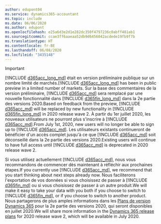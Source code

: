 ```yaml
---
author: edupont04
ms.service: dynamics365-accountant
ms.topic: include
ms.date: 06/06/2020
ms.author: edupont
ms.openlocfilehash: e25a6d3e2d1e282dc350f4797236c0abff481ab1
ms.sourcegitcommit: ccae3ff6aaeaa52db9d6456042acdede19fb9f7b
ms.translationtype: HT
ms.contentlocale: fr-BE
ms.lasthandoff: 06/08/2020
ms.locfileid: "3435148"
---
```

> [!IMPORTANT]
> <span data-ttu-id="1ba4b-101">[!INCLUDE [d365acc_long_md](d365acc_long_md.md)] était en version préliminaire publique sur un nombre limité de marchés.</span><span class="sxs-lookup"><span data-stu-id="1ba4b-101">[!INCLUDE [d365acc_long_md](d365acc_long_md.md)] has been in public preview in a limited number of markets.</span></span> <span data-ttu-id="1ba4b-102">Sur la base des commentaires de la version préliminaire, [!INCLUDE [d365acc_md](d365acc_md.md)] sera remplacé par une nouvelle fonctionnalité dans [!INCLUDE [d365fin_long_md](d365fin_long_md.md)] dans la 2e partie des versions 2020.</span><span class="sxs-lookup"><span data-stu-id="1ba4b-102">Based on feedback from the preview, [!INCLUDE [d365acc_md](d365acc_md.md)] will be replaced by new functionality in [!INCLUDE [d365fin_long_md](d365fin_long_md.md)] in 2020 release wave 2.</span></span> <span data-ttu-id="1ba4b-103">À partir du 1er juillet 2020, les nouveaux utilisateurs ne pourront plus s'inscrire à [!INCLUDE [d365acc_md](d365acc_md.md)].</span><span class="sxs-lookup"><span data-stu-id="1ba4b-103">From July 1st, 2020, new users will no longer be able to sign up to [!INCLUDE [d365acc_md](d365acc_md.md)].</span></span> <span data-ttu-id="1ba4b-104">Les utilisateurs existants continueront de bénéficier d'un accès complet jusqu'à ce que [!INCLUDE [d365acc_md](d365acc_md.md)] soit déconseillé dans la 2e partie des versions 2020.</span><span class="sxs-lookup"><span data-stu-id="1ba4b-104">Existing users will continue to have full access until [!INCLUDE [d365acc_md](d365acc_md.md)] is deprecated in 2020 release wave 2.</span></span>  

<span data-ttu-id="1ba4b-105">Si vous utilisez actuellement [!INCLUDE [d365acc_md](d365acc_md.md)], nous vous recommandons de commencer dès maintenant à réfléchir aux prochaines étapes.</span><span class="sxs-lookup"><span data-stu-id="1ba4b-105">If you currently use [!INCLUDE [d365acc_md](d365acc_md.md)], we recommend that you start thinking about next steps already now.</span></span> <span data-ttu-id="1ba4b-106">Nous faciliterons l'exportation de vos données si vous choisissez de passer à [!INCLUDE [d365fin_md](d365fin_md.md)] ou si vous choisissez de passer à un autre produit.</span><span class="sxs-lookup"><span data-stu-id="1ba4b-106">We will make it easy to take your data with you both if you choose to switch to [!INCLUDE [d365fin_md](d365fin_md.md)], or if you choose to switch to another product.</span></span> <span data-ttu-id="1ba4b-107">Nous partagerons de plus amples informations dans les [Plans de version Dynamics 365](/dynamics365/release-plans/) pour la 2e partie des versions 2020, qui seront disponibles en juillet 2020.</span><span class="sxs-lookup"><span data-stu-id="1ba4b-107">We will share more information in the [Dynamics 365 release plans](/dynamics365/release-plans/) for 2020 release wave 2, which will be available in July 2020.</span></span>
